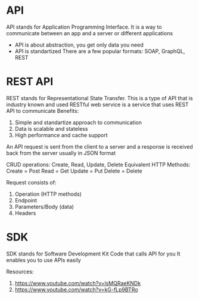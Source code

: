 # API
API stands for Application Programming Interface. It is a way to communicate between an app and a server or different applications
- API is about abstraction, you get only data you need
- API is standartized
There are a few popular formats: SOAP, GraphQL, REST


# REST API
REST stands for Representational State Transfer. This is a type of API that is industry known and used
RESTful web service is a service that uses REST API to communicate
Benefits: 
1. Simple and standartize approach to communication
2. Data is scalable and stateless
3. High performance and cache support

An API request is sent from the client to a server and a response is received back from the server usually in JSON format

CRUD operations: Create, Read, Update, Delete
Equivalent HTTP Methods:
Create = Post
Read = Get
Update = Put
Delete = Delete

Request consists of:
1. Operation (HTTP methods)
2. Endpoint
3. Parameters/Body (data)
4. Headers

# SDK

SDK stands for Software Development Kit
Code that calls API for you
It enables you to use APIs easily

Resources:
1. https://www.youtube.com/watch?v=lsMQRaeKNDk
2. https://www.youtube.com/watch?v=kG-fLp9BTRo
